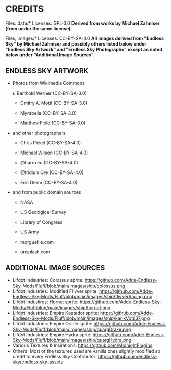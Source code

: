 # CREDITS
Files: data/*
Licenses: GPL-3.0
**Derived from works by Michael Zahniser (from under the same license)**

Files; images/*
Licenses: CC-BY-SA-4.0
**All images derived from "Endless Sky" by Michael Zahniser and possibly others listed below under "Endless Sky Artwork" and "Endless Sky Photographs"  except as noted below under "Additional Image Sources".**

## ENDLESS SKY ARTWORK

* Photos from Wikimedia Commons

  ù Berthold Werner (CC-BY-SA-3.0)
  
  * Dmitry A. Mottl (CC-BY-SA-3.0)
  
  * Myrabella (CC-BY-SA-3.0)
  
  * Matthew Field (CC-BY-SA-3.0)
  
* and other photographers

  * Chris Pickel (CC-BY-SA-4.0)
  
  * Michael Wilson (CC-BY-SA-4.0)
  
  * @harro.eu (CC-BY-SA-4.0)
  
  * @Iridium Ore (CC-BY-SA-4.0)
  
  * Eric Denni (CC-BY-SA-4.0)
  
* and from public domain sources

  * NASA
  
  * US Geological Survey
  
  * Library of Congress
  
  * US Army
  
  * morguefile.com
  
  * unsplash.com
  

## ADDITIONAL IMAGE SOURCES
* Lifdot Indsutries: Colossus sprite: https://github.com/Adde-Endless-Sky-Mods/Fluff/blob/main/images/ship/colossus.png
* Lifdot Industries: Modified Flivver sprite: https://github.com/Adde-Endless-Sky-Mods/Fluff/blob/main/images/ship/flivverRacing.png
* Lifdot Industires: Hornet sprite: https://github.com/Adde-Endless-Sky-Mods/Fluff/blob/main/images/ship/hornet.png
* Lifdot Industries: Empire Kastador sprite: https://github.com/Adde-Endless-Sky-Mods/Fluff/blob/main/images/ship/karIkVot637.png
* Lifdot Industries: Empire Oriole sprite: https://github.com/Adde-Endless-Sky-Mods/Fluff/blob/main/images/ship/quargDrake.png
* Lifdot Industries: Empire Hydra sprte: https://github.com/Adde-Endless-Sky-Mods/Fluff/blob/main/images/ship/quargHydra.png
* Various Textures & Insirations: https://github.com/MidnightPlugins
* Others: Most of the textures used are vanilla ones slightly modified so credit to every Endless Sky Contributor: https://github.com/endless-sky/endless-sky-assets 
